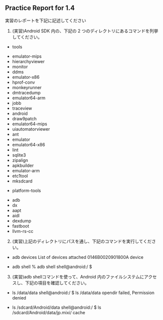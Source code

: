 Practice Report for 1.4
------

実習のレポートを下記に記述してください

1. (実習)Android SDK 内の、下記の 2 つのディレクトリにあるコマンドを列挙してください。
- tools
* emulator-mips
* hierarchyviewer
* monitor
* ddms
* emulator-x86
* hprof-conv
* monkeyrunner
* dmtracedump
* emulator64-arm
* jobb
* traceview
* android
* draw9patch
* emulator64-mips
* uiautomatorviewer
* ant
* emulator
* emulator64-x86
* lint
* sqlite3
* zipalign
* apkbuilder
* emulator-arm
* etc1tool
* mksdcard

- platform-tools
* adb
* dx
* aapt
* aidl
* dexdump
* fastboot
* llvm-rs-cc

2. (実習)上記のディレクトリにパスを通し、下記のコマンドを実行してください。
* adb devices
List of devices attached
0146B0020901800A         device

* adb shell
% adb shell
shell@android:/ $


3. (実習)adb shellコマンドを使って、Android 内のファイルシステムにアクセスし、下記の項目を確認してください。

* ls /data/data
shell@android:/ $ ls /data/data
opendir failed, Permission denied

* ls /sdcard/Android/data
shell@android:/ $ ls /sdcard/Android/data/jp.mixi/
cache

